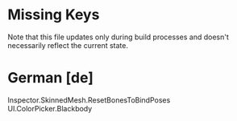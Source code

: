 # Missing Keys
Note that this file updates only during build processes and doesn't necessarily reflect the current state.

# German [de]
Inspector.SkinnedMesh.ResetBonesToBindPoses  
UI.ColorPicker.Blackbody  

